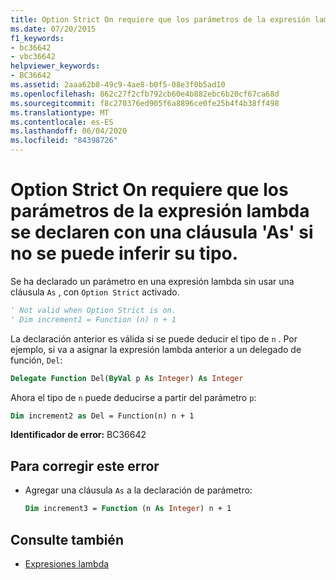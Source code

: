 ```yaml
---
title: Option Strict On requiere que los parámetros de la expresión lambda se declaren con una cláusula 'As' si no se puede inferir su tipo.
ms.date: 07/20/2015
f1_keywords:
- bc36642
- vbc36642
helpviewer_keywords:
- BC36642
ms.assetid: 2aaa62b8-49c9-4ae8-b0f5-08e3f0b5ad10
ms.openlocfilehash: 862c27f2cfb792cb60e4b882ebc6b20cf67ca68d
ms.sourcegitcommit: f8c270376ed905f6a8896ce0fe25b4f4b38ff498
ms.translationtype: MT
ms.contentlocale: es-ES
ms.lasthandoff: 06/04/2020
ms.locfileid: "84398726"
---
```

# <a name="option-strict-on-requires-each-lambda-expression-parameter-to-be-declared-with-an-as-clause-if-its-type-cannot-be-inferred"></a>Option Strict On requiere que los parámetros de la expresión lambda se declaren con una cláusula 'As' si no se puede inferir su tipo.
Se ha declarado un parámetro en una expresión lambda sin usar una cláusula `As` , con `Option Strict` activado.  
  
```vb  
' Not valid when Option Strict is on.  
' Dim increment1 = Function (n) n + 1  
```  
  
 La declaración anterior es válida si se puede deducir el tipo de `n` . Por ejemplo, si va a asignar la expresión lambda anterior a un delegado de función, `Del`:  
  
```vb  
Delegate Function Del(ByVal p As Integer) As Integer  
```  
  
 Ahora el tipo de `n` puede deducirse a partir del parámetro `p`:  
  
```vb  
Dim increment2 as Del = Function(n) n + 1  
```  
  
 **Identificador de error:** BC36642  
  
## <a name="to-correct-this-error"></a>Para corregir este error  
  
- Agregar una cláusula `As` a la declaración de parámetro:  
  
    ```vb  
    Dim increment3 = Function (n As Integer) n + 1  
    ```  
  
## <a name="see-also"></a>Consulte también

- [Expresiones lambda](../programming-guide/language-features/procedures/lambda-expressions.md)
